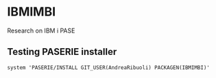 # IBMIMBI
Research on IBM i PASE

## Testing PASERIE installer
`system 'PASERIE/INSTALL GIT_USER(AndreaRibuoli) PACKAGEN(IBMIMBI)'`
